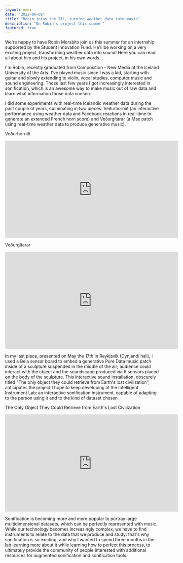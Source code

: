 ```yaml
---
layout: news
date: "2022-06-09"
title: "Robin joins the IIL, turning weather data into music"
description: "On Robin's project this summer"
featured: true
---
```


<script>
  import CaptionedImage from "../../components/Images/CaptionedImage.svelte"
</script>

We're happy to have Robin Morabito join us this summer for an internship supported by the Student Innovation Fund. He'll be working on a very exciting project, transforming weather data into sound! Here you can read all about him and his project, in his own words...

<CaptionedImage
  src="news/robin_device.jpeg"
  alt="A young man holding an unusual device. Yellow shelving system in the background."
  caption="Robin Morabito designed in interactive sonification instrument."/>

I'm Robin, recently graduated from Composition - New Media at the Iceland University of the Arts. I've played music since I was a kid, starting with guitar and slowly extending to violin, vocal studies, computer music and sound engineering. These last few years I got increasingly interested in sonification, which is an awesome way to make music out of raw data and learn what information those data contain. 

I did some experiments with real-time Icelandic weather data during the past couple of years, culminating in two pieces: Veðurhornið (an interactive performance using weather data and Facebook reactions in real-time to generate an extended French horn score) and Veðurgítarar (a Max patch using real-time weather data to produce generative music). 

Veðurhornið
<iframe width="560" height="315" src="https://www.youtube.com/watch?v=B3oXS7LfJ2I&t=24s" title="YouTube video player" frameborder="0" allow="accelerometer; autoplay; clipboard-write; encrypted-media; gyroscope; picture-in-picture" allowfullscreen></iframe>

Veðurgítarar
<iframe width="560" height="315" src="https://www.youtube.com/watch?v=vr4iij3tnBw&t=9s" title="YouTube video player" frameborder="0" allow="accelerometer; autoplay; clipboard-write; encrypted-media; gyroscope; picture-in-picture" allowfullscreen></iframe>

In my last piece, presented on May the 17th in Reykjavík (Dynjandi hall), I used a Bela sensor board to embed a generative Pure Data music patch inside of a sculpture suspended in the middle of the air; audience could interact with the object and the soundscape produced via 6 sensors placed on the body of the sculpture. This interactive sound installation, obscurely titled "The only object they could retrieve from Earth's lost civilization", anticipates the project I hope to keep developing at the Intelligent Instrument Lab: an interactive sonification instrument, capable of adapting to the person using it and to the kind of dataset chosen. 

The Only Object They Could Retrieve from Earth's Lost Civilization
<iframe width="560" height="315" src="https://www.youtube.com/watch?v=nAro0fELOv8&t=8s" title="YouTube video player" frameborder="0" allow="accelerometer; autoplay; clipboard-write; encrypted-media; gyroscope; picture-in-picture" allowfullscreen></iframe>

Sonification is becoming more and more popular to portray large multidimensional datasets, which can be perfectly represented with music. While our technology becomes increasingly complex, we have to find instruments to relate to the data that we produce and study: that's why sonification is so exciting, and why I wanted to spend three months in the lab learning more about it while learning how to perfect this process, to ultimately provide the community of people interested with additional resources for augmented sonification and sonification tools.
